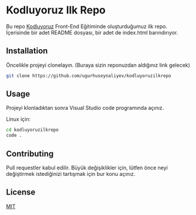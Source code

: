 # Kodluyoruz Ilk Repo

Bu repo [Kodluyoruz](https://www.kodluyoruz.org) Front-End Eğitiminde oluşturduğumuz ilk repo. İçerisinde bir adet README dosyası, bir adet de index.html barındırıyor.  

## Installation

Öncelikle projeyi clonelayın. (Buraya sizin reponuzdan aldığınız link gelecek)

```bash
git clone https://github.com/ugurhuseynaliyev/kodluyoruzilkrepo
```

## Usage

Projeyi klonladıktan sonra Visual Studio code programında açınız.

Linux için:

```bash
cd kodluyoruzilkrepo
code .
```

## Contributing

Pull requestler kabul edilir. Büyük değişiklikler için, lütfen önce neyi değiştirmek istediğinizi tartışmak için bur konu açınız.


## License

[MIT](https://choosealicense.com/licenses/mit/)


